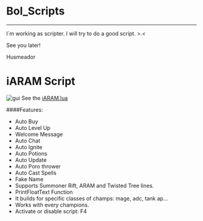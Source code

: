 Bol_Scripts
==========

----------

I´m working as scripter. I will try to do a good script. >.<

See you later!

Husmeador

iARAM Script
==========
![gui](https://camo.nulled.io/?url=http://i.imgur.com/qALmHig.png)
See the [iARAM.lua](https://github.com/Husmeador12/Bol_Script/blob/master/iARAM.lua)

####Features:
 
- Auto Buy
- Auto Level Up
- Welcome Message
- Auto Chat
- Auto Ignite
- Auto Potions
- Auto Update
- Auto Poro thrower
- Auto Cast Spells
- Fake Name
- Supports Summoner Rift, ARAM and Twisted Tree lines.
- PrintFloatText Function
- It builds for specific classes of champs: mage, adc, tank ap...
- Works with every champions.
- Activate or disable script: F4
